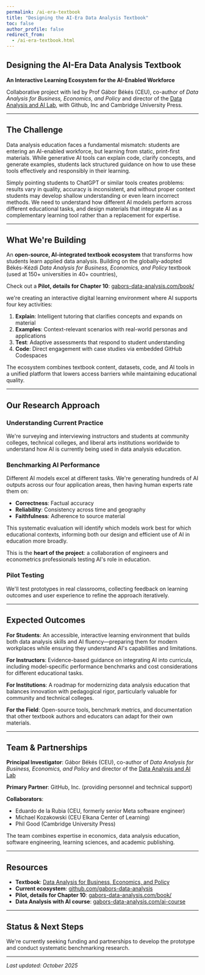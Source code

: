 ```yaml
---
permalink: /ai-era-textbook
title: "Designing the AI-Era Data Analysis Textbook"
toc: false
author_profile: false
redirect_from:
  - /ai-era-textbook.html
---
```


## Designing the AI-Era Data Analysis Textbook

**An Interactive Learning Ecosystem for the AI-Enabled Workforce**

Collaborative project with led by Prof Gábor Békés (CEU), co-author of *Data Analysis for Business, Economics, and Policy* and director of the [Data Analysis and AI Lab](https://gabors-data-analysis.com/lab), with Github, Inc and Cambridge University Press. 


---

## The Challenge

Data analysis education faces a fundamental mismatch: students are entering an AI-enabled workforce, but learning from static, print-first materials. While generative AI tools can explain code, clarify concepts, and generate examples, students lack structured guidance on how to use these tools effectively and responsibly in their learning.

Simply pointing students to ChatGPT or similar tools creates problems: results vary in quality, accuracy is inconsistent, and without proper context students may develop shallow understanding or even learn incorrect methods. We need to understand how different AI models perform across different educational tasks, and design materials that integrate AI as a complementary learning tool rather than a replacement for expertise.

---

## What We're Building

An **open-source, AI-integrated textbook ecosystem** that transforms how students learn applied data analysis. Building on the globally-adopted Békés-Kézdi *Data Analysis for Business, Economics, and Policy* textbook (used at 150+ universities in 40+ countries), 

Check out a **Pilot, details for Chapter 10**: [gabors-data-analysis.com/book/](https://gabors-data-analysis.com/book/) 

we're creating an interactive digital learning environment where AI supports four key activities:

1. **Explain**: Intelligent tutoring that clarifies concepts and expands on material
2. **Examples**: Context-relevant scenarios with real-world personas and applications  
3. **Test**: Adaptive assessments that respond to student understanding
4. **Code**: Direct engagement with case studies via embedded GitHub Codespaces

The ecosystem combines textbook content, datasets, code, and AI tools in a unified platform that lowers access barriers while maintaining educational quality.

---

## Our Research Approach

### Understanding Current Practice
We're surveying and interviewing instructors and students at community colleges, technical colleges, and liberal arts institutions worldwide to understand how AI is currently being used in data analysis education.

### Benchmarking AI Performance
Different AI models excel at different tasks. We're generating hundreds of AI outputs across our four application areas, then having human experts rate them on:
- **Correctness**: Factual accuracy
- **Reliability**: Consistency across time and geography
- **Faithfulness**: Adherence to source material

This systematic evaluation will identify which models work best for which educational contexts, informing both our design and efficient use of AI in education more broadly.

This is the **heart of the project**: a collaboration of engineers and econometrics professionals testing AI's role in education. 

### Pilot Testing
We'll test prototypes in real classrooms, collecting feedback on learning outcomes and user experience to refine the approach iteratively.

---

## Expected Outcomes

**For Students**: An accessible, interactive learning environment that builds both data analysis skills and AI fluency—preparing them for modern workplaces while ensuring they understand AI's capabilities and limitations.

**For Instructors**: Evidence-based guidance on integrating AI into curricula, including model-specific performance benchmarks and cost considerations for different educational tasks.

**For Institutions**: A roadmap for modernizing data analysis education that balances innovation with pedagogical rigor, particularly valuable for community and technical colleges.

**For the Field**: Open-source tools, benchmark metrics, and documentation that other textbook authors and educators can adapt for their own materials.

---

## Team & Partnerships

**Principal Investigator**: Gábor Békés (CEU), co-author of *Data Analysis for Business, Economics, and Policy* and director of the [Data Analysis and AI Lab](https://gabors-data-analysis.com/lab)

**Primary Partner**: GitHub, Inc. (providing personnel and technical support)

**Collaborators**: 
- Eduardo de la Rubia (CEU, formerly senior Meta software engineer)
- Michael Kozakowski (CEU Elkana Center of Learning)
- Phil Good (Cambridge University Press)

The team combines expertise in economics, data analysis education, software engineering, learning sciences, and academic publishing.

---

## Resources

- **Textbook**: [Data Analysis for Business, Economics, and Policy](https://www.cambridge.org/bekeskezdi)
- **Current ecosystem**: [github.com/gabors-data-analysis](https://github.com/gabors-data-analysis)
- **Pilot, details for Chapter 10**: [gabors-data-analysis.com/book/](https://gabors-data-analysis.com/book/) 
- **Data Analysis with AI course**: [gabors-data-analysis.com/ai-course](https://gabors-data-analysis.com/ai-course)

---

## Status & Next Steps

We're currently seeking funding and partnerships to develop the prototype and conduct systematic benchmarking research.


---

*Last updated: October 2025*